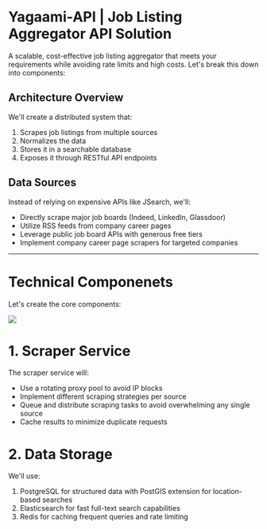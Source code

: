 # Yagaami-API | Job Listing Aggregator API Solution
A scalable, cost-effective job listing aggregator that meets your requirements while avoiding rate limits and high costs. Let's break this down into components:

## Architecture Overview
We'll create a distributed system that:
1. Scrapes job listings from multiple sources
2. Normalizes the data
3. Stores it in a searchable database
4. Exposes it through RESTful API endpoints

## Data Sources
Instead of relying on expensive APIs like JSearch, we'll:
- Directly scrape major job boards (Indeed, LinkedIn, Glassdoor)
- Utilize RSS feeds from company career pages
- Leverage public job board APIs with generous free tiers
- Implement company career page scrapers for targeted companies

--- 
# Technical Componenets
Let's create the core components:

![](https://github.com/user-attachments/assets/dee5497c-370f-4470-a6e4-78ba8d4416c8)

# 1. Scraper Service
The scraper service will:
- Use a rotating proxy pool to avoid IP blocks
- Implement different scraping strategies per source
- Queue and distribute scraping tasks to avoid overwhelming any single source
- Cache results to minimize duplicate requests


# 2. Data Storage
We'll use:
1. PostgreSQL for structured data with PostGIS extension for location-based searches
2. Elasticsearch for fast full-text search capabilities
3. Redis for caching frequent queries and rate limiting
